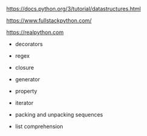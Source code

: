 https://docs.python.org/3/tutorial/datastructures.html

https://www.fullstackpython.com/

https://realpython.com

- decorators
- regex
- closure
- generator
- property
- iterator

- packing and unpacking sequences
- list comprehension